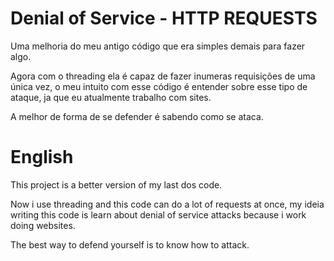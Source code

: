 # Denial of Service - HTTP REQUESTS

 Uma melhoria do meu antigo código que era simples demais para fazer algo.

 Agora com o threading ela é capaz de fazer inumeras requisições de uma única vez, o meu intuito com esse código é entender sobre esse tipo de ataque, ja que eu atualmente trabalho com sites.

 A melhor de forma de se defender é sabendo como se ataca.


# English

 This project is a better version of my last dos code.
 
 Now i use threading and this code can do a lot of requests at once, my ideia writing this code is learn about denial of service attacks because i work doing 
 websites.

The best way to defend yourself is to know how to attack.




